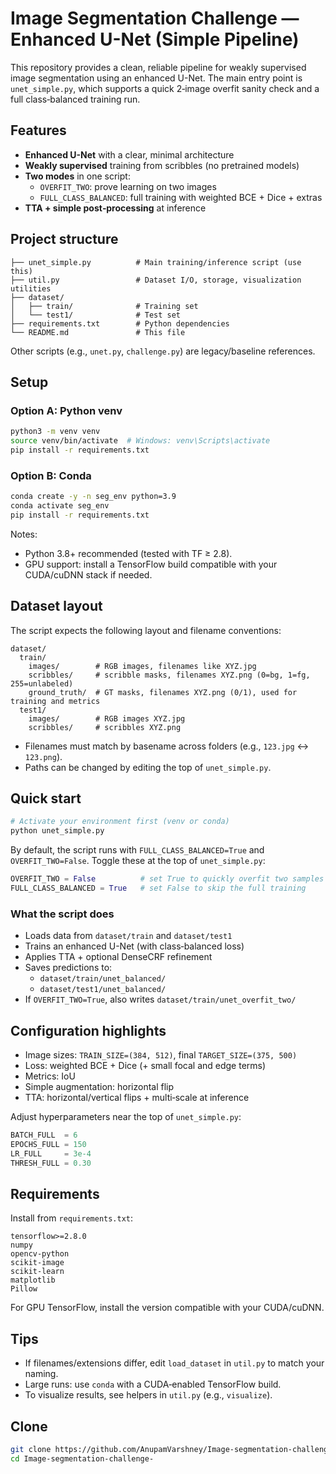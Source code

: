 # Image Segmentation Challenge — Enhanced U-Net (Simple Pipeline)

This repository provides a clean, reliable pipeline for weakly supervised image segmentation using an enhanced U-Net. The main entry point is `unet_simple.py`, which supports a quick 2‑image overfit sanity check and a full class‑balanced training run.

## Features

- **Enhanced U-Net** with a clear, minimal architecture
- **Weakly supervised** training from scribbles (no pretrained models)
- **Two modes** in one script:
  - `OVERFIT_TWO`: prove learning on two images
  - `FULL_CLASS_BALANCED`: full training with weighted BCE + Dice + extras
- **TTA + simple post‑processing** at inference

## Project structure

```
├── unet_simple.py          # Main training/inference script (use this)
├── util.py                 # Dataset I/O, storage, visualization utilities
├── dataset/
│   ├── train/              # Training set
│   └── test1/              # Test set
├── requirements.txt        # Python dependencies
└── README.md               # This file
```

Other scripts (e.g., `unet.py`, `challenge.py`) are legacy/baseline references.

## Setup

### Option A: Python venv

```bash
python3 -m venv venv
source venv/bin/activate  # Windows: venv\Scripts\activate
pip install -r requirements.txt
```

### Option B: Conda

```bash
conda create -y -n seg_env python=3.9
conda activate seg_env
pip install -r requirements.txt
```

Notes:
- Python 3.8+ recommended (tested with TF ≥ 2.8).
- GPU support: install a TensorFlow build compatible with your CUDA/cuDNN stack if needed.

## Dataset layout

The script expects the following layout and filename conventions:

```
dataset/
  train/
    images/        # RGB images, filenames like XYZ.jpg
    scribbles/     # scribble masks, filenames XYZ.png (0=bg, 1=fg, 255=unlabeled)
    ground_truth/  # GT masks, filenames XYZ.png (0/1), used for training and metrics
  test1/
    images/        # RGB images XYZ.jpg
    scribbles/     # scribbles XYZ.png
```

- Filenames must match by basename across folders (e.g., `123.jpg` ↔ `123.png`).
- Paths can be changed by editing the top of `unet_simple.py`.

## Quick start

```bash
# Activate your environment first (venv or conda)
python unet_simple.py
```

By default, the script runs with `FULL_CLASS_BALANCED=True` and `OVERFIT_TWO=False`. Toggle these at the top of `unet_simple.py`:

```python
OVERFIT_TWO = False          # set True to quickly overfit two samples
FULL_CLASS_BALANCED = True   # set False to skip the full training
```

### What the script does

- Loads data from `dataset/train` and `dataset/test1`
- Trains an enhanced U-Net (with class‑balanced loss)
- Applies TTA + optional DenseCRF refinement
- Saves predictions to:
  - `dataset/train/unet_balanced/`
  - `dataset/test1/unet_balanced/`
- If `OVERFIT_TWO=True`, also writes `dataset/train/unet_overfit_two/`

## Configuration highlights

- Image sizes: `TRAIN_SIZE=(384, 512)`, final `TARGET_SIZE=(375, 500)`
- Loss: weighted BCE + Dice (+ small focal and edge terms)
- Metrics: IoU
- Simple augmentation: horizontal flip
- TTA: horizontal/vertical flips + multi‑scale at inference

Adjust hyperparameters near the top of `unet_simple.py`:

```python
BATCH_FULL  = 6
EPOCHS_FULL = 150
LR_FULL     = 3e-4
THRESH_FULL = 0.30
```

## Requirements

Install from `requirements.txt`:

```text
tensorflow>=2.8.0
numpy
opencv-python
scikit-image
scikit-learn
matplotlib
Pillow
```

For GPU TensorFlow, install the version compatible with your CUDA/cuDNN.

## Tips

- If filenames/extensions differ, edit `load_dataset` in `util.py` to match your naming.
- Large runs: use `conda` with a CUDA‑enabled TensorFlow build.
- To visualize results, see helpers in `util.py` (e.g., `visualize`).

## Clone

```bash
git clone https://github.com/AnupamVarshney/Image-segmentation-challenge-.git
cd Image-segmentation-challenge-
```

